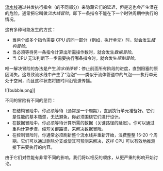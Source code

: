 [流水线](https://en.algorithmica.org/hpc/pipelining/)通过并发执行指令（的不同部分）来隐藏它们的延迟，但是这也会产生潜在的危险，通常把它叫做*流水线冒险*，即下一条指令不能在下一个时钟周期中执行的情况。

这有多种可能发生的方式：

+ 当两个或多个指令需要 CPU 的同一部分（例如，执行单元）时，就会发生*结构冒险*。
+ 当必须等待另一条指令计算出所需操作数时，就会发生*数据冒险*。
+ 当 CPU 无法判断下一步需要执行哪条指令时，就会发生*控制冒险*。

唯一解决冒险的办法是产生*流水线停顿*：停止前面所有阶段的进度，直到阻塞的原因消失。这导致流水线中产生了“泡泡”——类似于流体管道中的气泡——执行单元处于空闲，而且这种状态将随时间沿管道传播。

![[bubble.png]]

不同的冒险有不同的惩罚：

+ 在结构冒险中，你必须等待（通常是一个周期），直到执行单元准备好。它们是性能的基本瓶颈，无法避免，你必须围绕它们进行设计。
+ 在数据冒险中，你必须等待计算所需的数据（关键路径的延迟）。你可以通过重构计算步骤，缩短关键路径，来解决数据冒险。
+ 在控制冒险时，你通常必须刷新整个流水线并重新开始，浪费整整 15-20 个周期。它们可以通过删除分支或使其可预测来解决，这样 CPU 可以有效地推测接下来要执行的内容。

由于它们对性能有非常不同的影响，我们将以相反的顺序，从更严重的影响开始讨论。